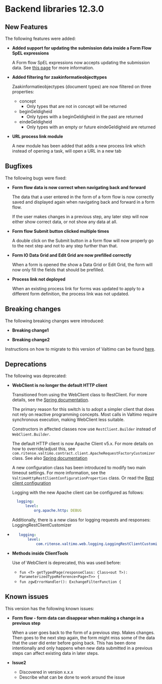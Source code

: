 # Backend libraries 12.3.0

## New Features

The following features were added:

* **Added support for updating the submission data inside a Form Flow SpEL expressions**

  A Form flow SpEL expressions now accepts updating the submission data.
  See [this page](/using-valtimo/form-flow/create-form-flow-definition.md#expressions) for more information.

* **Added filtering for zaakinformatieobjecttypes**

  Zaakinformatieobjectypes (document types) are now filtered on three properties:
  * concept
    * Only types that are not in concept will be returned
  * beginGeldigheid
    * Only types with a beginGeldigheid in the past are returned
  * eindeGeldigheid
    * Only types with an empty or future eindeGeldigheid are returned

* **URL process link module**

  A new module has been added that adds a new process link which instead of opening a task, will open a URL in a new tab

## Bugfixes

The following bugs were fixed:

* **Form flow data is now correct when navigating back and forward**

  The data that a user entered in the form of a form flow is now correctly saved and displayed again when
  navigating back and forward in a form flow.

  If the user makes changes in a previous step, any later step will now either show correct data, or not show any data
  at all.

* **Form flow Submit button clicked multiple times**

  A double click on the Submit button in a form flow will now properly go to the next step and not to any step further
  than that.

* **Form IO Data Grid and Edit Grid are now prefilled correctly**

  When a form is opened the show a Data Grid or Edit Grid, the form will now only fill the fields that should be
  prefilled.

* **Process link not deployed**
  
  When an existing process link for forms was updated to apply to a different form definition, the process link was not
  updated.

## Breaking changes

The following breaking changes were introduced:

* **Breaking change1**

* **Breaking change2**

Instructions on how to migrate to this version of Valtimo can be found [here](migration.md).

## Deprecations

The following was deprecated:

* **WebClient is no longer the default HTTP client**
    
    Transitioned from using the WebClient class to RestClient. For more details, see the [Spring documentation](https://docs.spring.io/spring-framework/reference/integration/rest-clients.html).
    
    The primary reason for this switch is to adopt a simpler client that does not rely on reactive programming concepts. Most calls in Valtimo require synchronous execution, making WebClient less suitable.
    
    Constructors in affected classes now use `RestClient.Builder` instead of `WebClient.Builder`.
    
    The default HTTP client is now Apache Client v5.x.
    For more details on how to override/adjust this, see `com.ritense.valtimo.contract.client.ApacheRequestFactoryCustomizer` class.
    See also [Spring documentation](https://docs.spring.io/spring-boot/reference/io/rest-client.html#io.rest-client.restclient.customization)
    
    A new configuration class has been introduced to modify two main timeout settings.
    For more information, see the `ValtimoHttpRestClientConfigurationProperties` class. Or read the [Rest client configuration](../../../reference/rest-client-configuration.md)
    
    Logging with the new Apache client can be configured as follows:
    ```yaml
      logging:
          level:
              org.apache.http: DEBUG
    ```
    Additionally, there is a new class for logging requests and responses: LoggingRestClientCustomizer
*  ```yaml
      logging:
          level:
              com.ritense.valtimo.web.logging.LoggingRestClientCustomizer: DEBUG
   ```

* **Methods inside ClientTools**

  Use of WebClient is deprecated, this was used before:
  - `fun <T> getTypedPage(responseClass: Class<out T>): ParameterizedTypeReference<Page<T>> {`
  - `fun zgwErrorHandler(): ExchangeFilterFunction {`

## Known issues

This version has the following known issues:

* **Form flow - form data can disappear when making a change in a previous step**

  When a user goes back to the form of a previous step. Makes changes. Then goes to the next step again, the form might
  miss some of the data that the user did enter before going back. This has been done intentionally and only happens
  when new data submitted in a previous steps can affect existing data in later steps.

* **Issue2**
  * Discovered in version x.x.x
  * Describe what can be done to work around the issue
